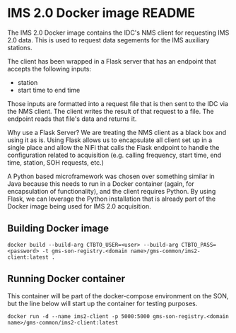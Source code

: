 # IMS 2.0 Docker image README

The IMS 2.0 Docker image contains the IDC's NMS client for requesting IMS 2.0 data. This is used to request data 
segements for the IMS auxiliary stations. 

The client has been wrapped in a Flask server that has an endpoint that accepts the following inputs:
* station
* start time to end time

Those inputs are formatted into a request file that is then sent to the IDC via the NMS client. 
The client writes the result of that request to a file. The endpoint reads that file's data and 
returns it. 

Why use a Flask Server? We are treating the NMS client as a black box and using it as is. Using Flask allows us to 
encapsulate all client set up in a single place and allow the NiFi that calls the Flask endpoint to handle the
configuration related to acquisition (e.g. calling frequency, start time, end time, station, SOH requests, etc.)

A Python based microframework was chosen over something similar in Java because this needs to run in a Docker 
container (again, for encapsulation of functionality), and the client requires Python. By using Flask, we can leverage
the Python installation that is already part of the Docker image being used for IMS 2.0 acquisition.

## Building Docker image
```
docker build --build-arg CTBTO_USER=<user> --build-arg CTBTO_PASS=<password> -t gms-son-registry.<domain name>/gms-common/ims2-client:latest .
```

## Running Docker container
This container will be part of the docker-compose environment on the SON, but the line below will start 
up the container for testing purposes.
```
docker run -d --name ims2-client -p 5000:5000 gms-son-registry.<domain name>/gms-common/ims2-client:latest
```
